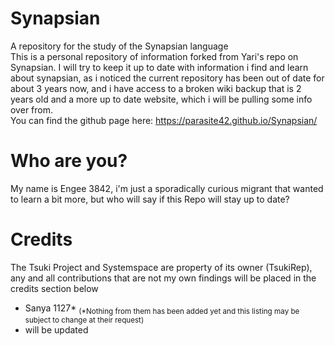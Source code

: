 # Synapsian
A repository for the study of the Synapsian language<br />
This is a personal repository of information forked from Yari's repo on Synapsian. I will try to keep it up to date with information i find and learn about synapsian, as i noticed the current repository has been out of date for about 3 years now, and i have access to a broken wiki backup that is 2 years old and a more up to date website, which i will be pulling some info over from. <br />
You can find the github page here: https://parasite42.github.io/Synapsian/ <br />
# Who are you?
My name is Engee 3842, i'm just a sporadically curious migrant that wanted to learn a bit more, but who will say if this Repo will stay up to date?<br />
# Credits
The Tsuki Project and Systemspace are property of its owner (TsukiRep), any and all contributions that are not my own findings will be placed in the credits section below<br />
<ul>
  <li>Sanya 1127* <sub>(*Nothing from them has been added yet and this listing may be subject to change at their request)</sub></li>
  <li>will be updated</li>
<ul>
